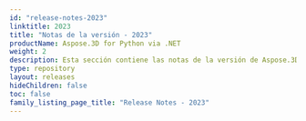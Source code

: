 ```yaml
---
id: "release-notes-2023"
linktitle: 2023
title: "Notas de la versión - 2023"
productName: Aspose.3D for Python via .NET
weight: 2
description: Esta sección contiene las notas de la versión de Aspose.3D para Python vía .NET para el año 2023. En estas notas de la versión, estamos publicando la lista de problemas que se han solucionado en la versión actual, así como cualquier cambio en la API pública y en el comportamiento.
type: repository
layout: releases
hideChildren: false
toc: false
family_listing_page_title: "Release Notes - 2023"
---
```


